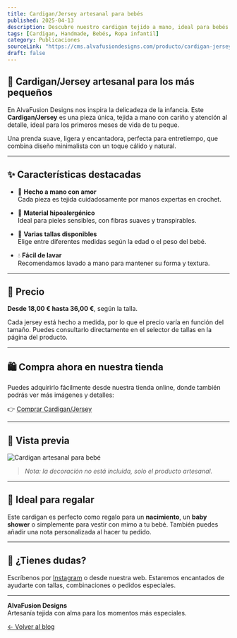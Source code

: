 ```yaml
---
title: Cardigan/Jersey artesanal para bebés
published: 2025-04-13
description: Descubre nuestro cardigan tejido a mano, ideal para bebés. Hecho con materiales suaves y hipoalergénicos.
tags: [Cardigan, Handmade, Bebés, Ropa infantil]
category: Publicaciones
sourceLink: "https://cms.alvafusiondesigns.com/producto/cardigan-jersey"
draft: false
---
```


## 🌿 Cardigan/Jersey artesanal para los más pequeños

En AlvaFusion Designs nos inspira la delicadeza de la infancia. Este **Cardigan/Jersey** es una pieza única, tejida a mano con cariño y atención al detalle, ideal para los primeros meses de vida de tu peque.

Una prenda suave, ligera y encantadora, perfecta para entretiempo, que combina diseño minimalista con un toque cálido y natural.

---

## ✨ Características destacadas

- 🧶 **Hecho a mano con amor**  
  Cada pieza es tejida cuidadosamente por manos expertas en crochet.
- 🌱 **Material hipoalergénico**  
  Ideal para pieles sensibles, con fibras suaves y transpirables.

- 📏 **Varias tallas disponibles**  
  Elige entre diferentes medidas según la edad o el peso del bebé.

- 💧 **Fácil de lavar**  
  Recomendamos lavado a mano para mantener su forma y textura.

---

## 💸 Precio

**Desde 18,00 € hasta 36,00 €**, según la talla.

Cada jersey está hecho a medida, por lo que el precio varía en función del tamaño. Puedes consultarlo directamente en el selector de tallas en la página del producto.

---

## 🛍️ Compra ahora en nuestra tienda

Puedes adquirirlo fácilmente desde nuestra tienda online, donde también podrás ver más imágenes y detalles:

👉 [Comprar Cardigan/Jersey](https://cms.alvafusiondesigns.com/producto/cardigan-jersey)

---

## 📸 Vista previa

![Cardigan artesanal para bebé](https://cms.alvafusiondesigns.com/wp-content/uploads/2023/02/img123.jpg)

> _Nota: la decoración no está incluida, solo el producto artesanal._

---

## 🎁 Ideal para regalar

Este cardigan es perfecto como regalo para un **nacimiento**, un **baby shower** o simplemente para vestir con mimo a tu bebé. También puedes añadir una nota personalizada al hacer tu pedido.

---

## 💬 ¿Tienes dudas?

Escríbenos por [Instagram](https://instagram.com/alvafusiondesigns) o desde nuestra web. Estaremos encantados de ayudarte con tallas, combinaciones o pedidos especiales.

---

**AlvaFusion Designs**  
Artesanía tejida con alma para los momentos más especiales.

[← Volver al blog](/archive)
